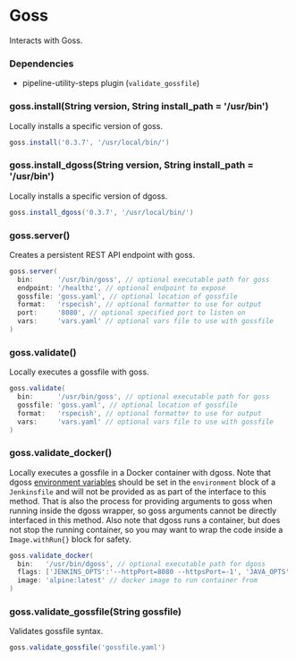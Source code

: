 # Goss

Interacts with Goss.

### Dependencies

- pipeline-utility-steps plugin (`validate_gossfile`)

### goss.install(String version, String install_path = '/usr/bin')
Locally installs a specific version of goss.

```groovy
goss.install('0.3.7', '/usr/local/bin/')
```

### goss.install_dgoss(String version, String install_path = '/usr/bin')
Locally installs a specific version of dgoss.

```groovy
goss.install_dgoss('0.3.7', '/usr/local/bin/')
```

### goss.server()
Creates a persistent REST API endpoint with goss.

```groovy
goss.server(
  bin:      '/usr/bin/goss', // optional executable path for goss
  endpoint: '/healthz', // optional endpoint to expose
  gossfile: 'goss.yaml', // optional location of gossfile
  format:   'rspecish', // optional formatter to use for output
  port:     '8080', // optional specified port to listen on
  vars:     'vars.yaml' // optional vars file to use with gossfile
)
```

### goss.validate()
Locally executes a gossfile with goss.

```groovy
goss.validate(
  bin:      '/usr/bin/goss', // optional executable path for goss
  gossfile: 'goss.yaml', // optional location of gossfile
  format:   'rspecish', // optional formatter to use for output
  vars:     'vars.yaml' // optional vars file to use with gossfile
)
```

### goss.validate_docker()
Locally executes a gossfile in a Docker container with dgoss.
Note that dgoss [environment variables](https://github.com/aelsabbahy/goss/tree/master/extras/dgoss#environment-vars-and-defaults) should be set in the `environment` block of a `Jenkinsfile` and will not be provided as as part of the interface to this method. That is also the process for providing arguments to goss when running inside the dgoss wrapper, so goss arguments cannot be directly interfaced in this method. Also note that dgoss runs a container, but does not stop the running container, so you may want to wrap the code inside a `Image.withRun{}` block for safety.

```groovy
goss.validate_docker(
  bin:   '/usr/bin/dgoss', // optional executable path for dgoss
  flags: ['JENKINS_OPTS':'--httpPort=8080 --httpsPort=-1', 'JAVA_OPTS':'-Xmx1048m'], // optional flags for container run
  image: 'alpine:latest' // docker image to run container from
)
```

### goss.validate_gossfile(String gossfile)
Validates gossfile syntax.

```groovy
goss.validate_gossfile('gossfile.yaml')
```
